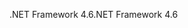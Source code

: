 <span data-ttu-id="74c95-101">.NET Framework 4.6</span><span class="sxs-lookup"><span data-stu-id="74c95-101">.NET Framework 4.6</span></span>